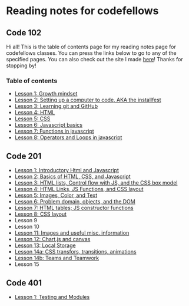 # Reading notes for codefellows

## Code 102

Hi all! This is the table of contents page for my reading notes page for codefellows classes. You can press the links below to go to any of the specified pages. You can also check out the site I made [here](https://aoifewm.github.io/petphotos/index.html)! Thanks for stopping by!

### Table of contents

* [Lesson 1: Growth mindset](growthmindset.md)
* [Lesson 2: Setting up a computer to code, AKA the installfest](codersComputer.md)
* [Lesson 3: Learning git and GitHub](revisions_and_the_cloud.md)
* [Lesson 4: HTML](html.md)
* [Lesson 5: CSS](cssnotes.md)
* [Lesson 6: Javascript basics](jsnotes.md)
* [Lesson 7: Functions in javascript](functionsinjs.md)
* [Lesson 8: Operators and Loops in javascript](jsoperatorsandloops.md)

## Code 201

* [Lesson 1: Introductory Html and Javascript](class-01.md)
* [Lesson 2: Basics of HTML, CSS, and Javascript](class-02.md)
* [Lesson 3: HTML lists, Control flow with JS, and the CSS box model](class-03.md)
* [Lesson 4: HTML Links, JS Functions, and CSS layout](class-04.md)
* [Lesson 5: Images, Color, and Text](class-05.md)
* [Lesson 6: Problem domain, objects, and the DOM](class-06.md)
* [Lesson 7: HTML tables; JS constructor functions](class-07.md)
* [Lesson 8: CSS layout](class-07.md)
* Lesson 9
* Lesson 10
* [Lesson 11: Images and useful misc. information](class-11.md)
* [Lesson 12: Chart.js and canvas](class-12.md)
* [Lesson 13: Local Storage](class-13.md)
* [Lesson 14a: CSS transfors, transitions, animations](class-14a.md)
* [Lesson 14b: Teams and Teamwork](class-14b.md)
* Lesson 15

## Code 401

* [Lesson 1: Testing and Modules](4.1-testing-and-modules.md)
